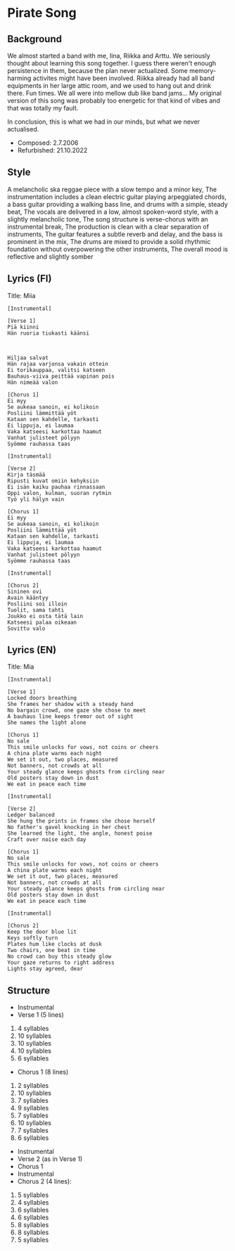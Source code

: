 # Pirate Song

## Background
We almost started a band with me, Iina, Riikka and Arttu. We seriously thought about learning this song together. I guess there weren't enough persistence in them, because the plan never actualized. Some memory-harming activites might have been involved. Riikka already had all band equipments in her large attic room, and we used to hang out and drink there. Fun times. We all were into mellow dub like band jams... My original version of this song was probably too energetic for that kind of vibes and that was totally my fault.

In conclusion, this is what we had in our minds, but what we never actualised.

- Composed: 2.7.2006
- Refurbished: 21.10.2022



## Style
A melancholic ska reggae piece with a slow tempo and a minor key, The instrumentation includes a clean electric guitar playing arpeggiated chords, a bass guitar providing a walking bass line, and drums with a simple, steady beat, The vocals are delivered in a low, almost spoken-word style, with a slightly melancholic tone, The song structure is verse-chorus with an instrumental break, The production is clean with a clear separation of instruments, The guitar features a subtle reverb and delay, and the bass is prominent in the mix, The drums are mixed to provide a solid rhythmic foundation without overpowering the other instruments, The overall mood is reflective and slightly somber

## Lyrics (FI)
Title: Miia
```
[Instrumental]

[Verse 1]
Piä kiinni
Hän ruoria tiukasti käänsi



Hiljaa salvat
Hän rajaa varjonsa vakain ottein
Ei torikauppaa, valitsi katseen
Bauhaus-viiva peittää vapinan pois
Hän nimeää valon

[Chorus 1]
Ei myy
Se aukeaa sanoin, ei kolikoin
Posliini lämmittää yöt
Kataan sen kahdelle, tarkasti
Ei lippuja, ei laumaa
Vaka katseesi karkottaa haamut
Vanhat julisteet pölyyn
Syömme rauhassa taas

[Instrumental]

[Verse 2]
Kirja täsmää
Ripusti kuvat omiin kehyksiin
Ei isän kaiku pauhaa rinnassaan
Oppi valon, kulman, suoran rytmin
Työ yli hälyn vain

[Chorus 1]
Ei myy
Se aukeaa sanoin, ei kolikoin
Posliini lämmittää yöt
Kataan sen kahdelle, tarkasti
Ei lippuja, ei laumaa
Vaka katseesi karkottaa haamut
Vanhat julisteet pölyyn
Syömme rauhassa taas

[Instrumental]

[Chorus 2]
Sininen ovi
Avain kääntyy
Posliini soi illoin
Tuolit, sama tahti
Joukko ei osta tätä lain
Katseesi palaa oikeaan
Sovittu valo
```




## Lyrics (EN)
Title: Mia

```
[Instrumental]

[Verse 1]
Locked doors breathing
She frames her shadow with a steady hand
No bargain crowd, one gaze she chose to meet
A bauhaus line keeps tremor out of sight
She names the light alone

[Chorus 1]
No sale
This smile unlocks for vows, not coins or cheers
A china plate warms each night
We set it out, two places, measured
Not banners, not crowds at all
Your steady glance keeps ghosts from circling near
Old posters stay down in dust
We eat in peace each time

[Instrumental]

[Verse 2]
Ledger balanced
She hung the prints in frames she chose herself
No father's gavel knocking in her chest
She learned the light, the angle, honest poise
Craft over noise each day

[Chorus 1]
No sale
This smile unlocks for vows, not coins or cheers
A china plate warms each night
We set it out, two places, measured
Not banners, not crowds at all
Your steady glance keeps ghosts from circling near
Old posters stay down in dust
We eat in peace each time

[Instrumental]

[Chorus 2]
Keep the door blue lit
Keys softly turn
Plates hum like clocks at dusk
Two chairs, one beat in time
No crowd can buy this steady glow
Your gaze returns to right address
Lights stay agreed, dear
```










## Structure
- Instrumental
- Verse 1 (5 lines)
1. 4 syllables
2. 10 syllables
3. 10 syllables
4. 10 syllables
5. 6 syllables
- Chorus 1 (8 lines)
1. 2 syllables
2. 10 syllables
3. 7 syllables 
4. 9 syllables
5. 7 syllables
6. 10 syllables
7. 7 syllables 
8. 6 syllables
- Instrumental
- Verse 2 (as in Verse 1)
- Chorus 1
- Instrumental
- Chorus 2 (4 lines):
1. 5 syllables
2. 4 syllables
3. 6 syllables
4. 6 syllables
5. 8 syllables
6. 8 syllables
7. 5 syllables


